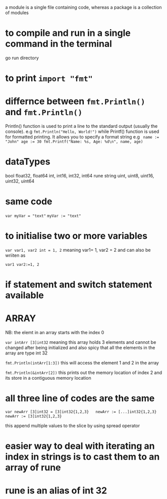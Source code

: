 a module is a single file containing code, whereas a package is a collection of modules

# to compile and run in a single command in the terminal

go run directory

# to print `import "fmt"`

# differnce between `fmt.Println() ` and `fmt.Println()`

Println() function is used to print a line to the standard output (usually the console). e.g `fmt.Println("Hello, World!")`
while Printf() function is used for formatted printing. It allows you to specify a format string
e.g
` name := "John"
    age := 30
    fmt.Printf("Name: %s, Age: %d\n", name, age)`

# dataTypes

bool
float32, float64
int, int16, int32, int64
rune
string
uint, uint8, uint16, uint32, uint64

# same code

`var myVar = "text"`
`myVar := "text"`

# to initialise two or more variables

`var var1, var2 int = 1, 2`
meaning var1= 1, var2 = 2 and can also be wriiten as

`var1 var2:=1, 2`

# if statement and switch statement available

# ARRAY

NB: the elemt in an array starts with the index 0

`var intArr [3]int32`
meaning this array holds 3 elements and cannot be changed after being initialized and also spicy that all the elements in the array are type int 32

`fmt.Println(intArr[1:3])`
this will access the element 1 and 2 in the array

`fmt.Println(&intArr[2])`
this prints out the memory location of index 2 and its store in a contiguous memory location

# all three line of codes are the same

`var newArr [3]int32 = [3]int32{1,2,3}  
	newArr := [...]int32{1,2,3} 
	newArr := [3]int32{1,2,3} `

this append multiple values to the slice by using spread operator

# easier way to deal with iterating an index in strings is to cast them to an array of rune

# rune is an alias of int 32
